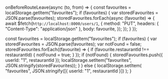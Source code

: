 onBeforeRouteLeave(async (to, from) => {
const favourites = localStorage.getItem("favourites");
if (favourites) {
var storedFavourites = JSON.parse(favourites);
storedFavourites.forEach(async (favourite) => {
await $fetch(`http://localhost:8000/users/1`, {
method: "PUT",
headers: { "Content-Type": "application/json" },
body: favourite,
});
});
}
});

const favourites = localStorage.getItem("favourites");
if (favourites) {
var storedFavourites = JSON.parse(favourites);
var notFound = false;
storedFavourites.forEach((favourite) => {
if (favourite.restaurantId !== restaurantId) {
notFound = true;
}
});
if (notFound) {
storedFavourites.push({ userId: "1", restaurantId });
localStorage.setItem("favourites", JSON.stringify(storedFavourites));
}
} else {
localStorage.setItem(
"favourites",
JSON.stringify([{ userId: "1", restaurantId }])
);
}
